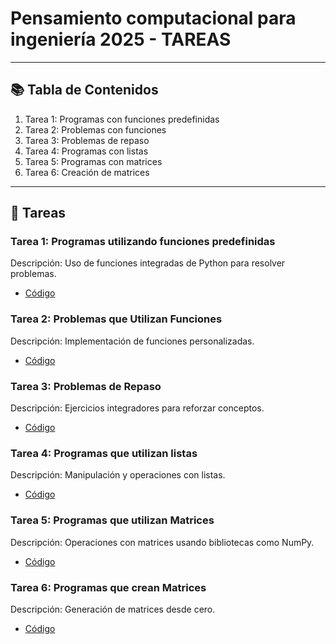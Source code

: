 # Pensamiento computacional para ingeniería 2025 - TAREAS


---

## 📚 Tabla de Contenidos
1. Tarea 1: Programas con funciones predefinidas
2. Tarea 2: Problemas con funciones
3. Tarea 3: Problemas de repaso
4. Tarea 4: Programas con listas
5. Tarea 5: Programas con matrices
6. Tarea 6: Creación de matrices

---

## 📂 Tareas

### Tarea 1: Programas utilizando funciones predefinidas
Descripción: Uso de funciones integradas de Python para resolver problemas.
- [Código](https://github.com/jacquigv-3/Tareas-pensamiento-computacional/blob/main/Tarea_1_Programas_utilizando_funciones_predefinidas.ipynb)

### Tarea 2: Problemas que Utilizan Funciones
Descripción: Implementación de funciones personalizadas.
- [Código](https://github.com/jacquigv-3/Tareas-pensamiento-computacional/blob/main/Tarea_2_Problemas_que_Utilizan_Funciones.ipynb)

### Tarea 3: Problemas de Repaso
Descripción: Ejercicios integradores para reforzar conceptos.
- [Código](https://github.com/jacquigv-3/Tareas-pensamiento-computacional/blob/main/Tarea_3_Problemas_de_Repaso.ipynb)
### Tarea 4: Programas que utilizan listas
Descripción: Manipulación y operaciones con listas.
- [Código](https://github.com/jacquigv-3/Tareas-pensamiento-computacional/blob/main/Tarea_4_Programas_que_utilizan_listas.ipynb)

### Tarea 5: Programas que utilizan Matrices
Descripción: Operaciones con matrices usando bibliotecas como NumPy.
- [Código](https://github.com/jacquigv-3/Tareas-pensamiento-computacional/blob/main/Tarea_5_Programas_que_utilizan_Matrices.ipynb)

### Tarea 6: Programas que crean Matrices
Descripción: Generación de matrices desde cero.
- [Código](https://github.com/tu-usuario/tu-repo-tarea6)

